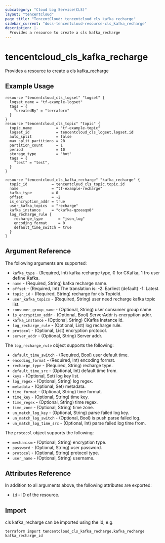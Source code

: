 ```yaml
---
subcategory: "Cloud Log Service(CLS)"
layout: "tencentcloud"
page_title: "TencentCloud: tencentcloud_cls_kafka_recharge"
sidebar_current: "docs-tencentcloud-resource-cls_kafka_recharge"
description: |-
  Provides a resource to create a cls kafka_recharge
---
```


# tencentcloud_cls_kafka_recharge

Provides a resource to create a cls kafka_recharge

## Example Usage

```hcl
resource "tencentcloud_cls_logset" "logset" {
  logset_name = "tf-example-logset"
  tags = {
    "createdBy" = "terraform"
  }
}
resource "tencentcloud_cls_topic" "topic" {
  topic_name           = "tf-example-topic"
  logset_id            = tencentcloud_cls_logset.logset.id
  auto_split           = false
  max_split_partitions = 20
  partition_count      = 1
  period               = 10
  storage_type         = "hot"
  tags = {
    "test" = "test",
  }
}

resource "tencentcloud_cls_kafka_recharge" "kafka_recharge" {
  topic_id           = tencentcloud_cls_topic.topic.id
  name               = "tf-example-recharge"
  kafka_type         = 0
  offset             = -2
  is_encryption_addr = true
  user_kafka_topics  = "recharge"
  kafka_instance     = "ckafka-qzoeaqx8"
  log_recharge_rule {
    recharge_type       = "json_log"
    encoding_format     = 0
    default_time_switch = true
  }
}
```

## Argument Reference

The following arguments are supported:

* `kafka_type` - (Required, Int) kafka recharge type, 0 for CKafka, 1 fro user define Kafka.
* `name` - (Required, String) kafka recharge name.
* `offset` - (Required, Int) The translation is: -2: Earliest (default) -1: Latest.
* `topic_id` - (Required, String) recharge for cls TopicId.
* `user_kafka_topics` - (Required, String) user need recharge kafka topic list.
* `consumer_group_name` - (Optional, String) user consumer group name.
* `is_encryption_addr` - (Optional, Bool) ServerAddr is encryption addr.
* `kafka_instance` - (Optional, String) CKafka Instance id.
* `log_recharge_rule` - (Optional, List) log recharge rule.
* `protocol` - (Optional, List) encryption protocol.
* `server_addr` - (Optional, String) Server addr.

The `log_recharge_rule` object supports the following:

* `default_time_switch` - (Required, Bool) user default time.
* `encoding_format` - (Required, Int) encoding format.
* `recharge_type` - (Required, String) recharge type.
* `default_time_src` - (Optional, Int) default time from.
* `keys` - (Optional, Set) log key list.
* `log_regex` - (Optional, String) log regex.
* `metadata` - (Optional, Set) metadata.
* `time_format` - (Optional, String) time format.
* `time_key` - (Optional, String) time key.
* `time_regex` - (Optional, String) time regex.
* `time_zone` - (Optional, String) time zone.
* `un_match_log_key` - (Optional, String) parse failed log key.
* `un_match_log_switch` - (Optional, Bool) is push parse failed log.
* `un_match_log_time_src` - (Optional, Int) parse failed log time from.

The `protocol` object supports the following:

* `mechanism` - (Optional, String) encryption type.
* `password` - (Optional, String) user password.
* `protocol` - (Optional, String) protocol type.
* `user_name` - (Optional, String) username.

## Attributes Reference

In addition to all arguments above, the following attributes are exported:

* `id` - ID of the resource.



## Import

cls kafka_recharge can be imported using the id, e.g.

```
terraform import tencentcloud_cls_kafka_recharge.kafka_recharge kafka_recharge_id
```

